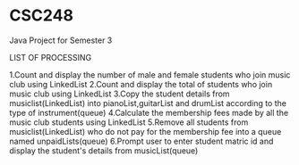 # CSC248
Java Project for Semester 3

LIST OF PROCESSING

1.Count and display the number of male and female students who join music club using 
LinkedList
2.Count and display the total of students who join music club using LinkedList
3.Copy the student details from musiclist(LinkedList) into pianoList,guitarList and drumList 
according to the type of instrument(queue)
4.Calculate the membership fees made by all the music club students using LinkedList
5.Remove all students from musiclist(LinkedList) who do not pay for the membership fee into 
a queue named unpaidLists(queue)
6.Prompt user to enter student matric id and display the student's details from musicList(queue)
